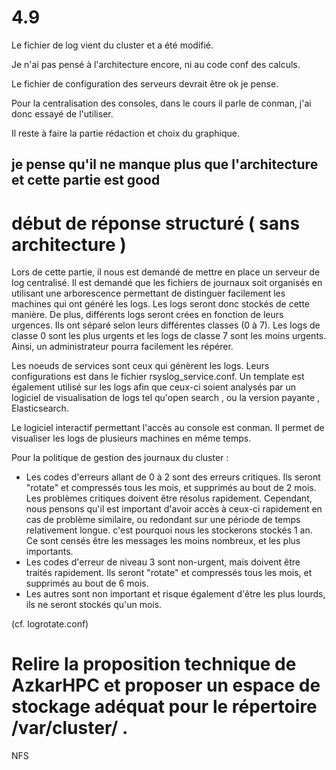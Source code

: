 # 4.9

Le fichier de log vient du cluster et a été modifié.

Je n'ai pas pensé à l'architecture encore, ni au code conf des calculs.

Le fichier de configuration des serveurs devrait être ok je pense.

Pour la centralisation des consoles, dans le cours il parle de conman, 
j'ai donc essayé de l'utiliser.

Il reste à faire la partie rédaction et choix du graphique.

## je pense qu'il ne manque plus que l'architecture et cette partie est good
# début de réponse structuré ( sans architecture )

Lors de cette partie, il nous est demandé de mettre en place un serveur de log centralisé.
Il est demandé que les fichiers de journaux soit organisés en utilisant une arborescence permettant de distinguer facilement les machines qui ont généré les logs. Les logs seront donc stockés de cette manière. De plus, différents logs seront crées en fonction de leurs urgences. Ils ont séparé selon leurs différentes classes (0 à 7). Les logs de classe 0 sont les plus urgents et les logs de classe 7 sont les moins urgents. Ainsi, un administrateur pourra facilement les répérer.


Les noeuds de services sont ceux qui génèrent les logs. Leurs configurations est dans le fichier rsyslog_service.conf.
Un template est également utilisé sur les logs afin que ceux-ci soient analysés par un logiciel de visualisation de logs tel qu'open search , ou la version payante , Elasticsearch.

Le logiciel interactif permettant l'accès au console est conman. Il permet de visualiser les logs de plusieurs machines en même temps.

Pour la politique de gestion des journaux du cluster : 

- Les codes d'erreurs allant de 0 à 2 sont des erreurs critiques. Ils seront "rotate" et compressés tous les mois, et supprimés au bout de 2 mois. Les problèmes critiques doivent être résolus rapidement. Cependant, nous pensons qu'il est important d'avoir accès à ceux-ci rapidement en cas de problème similaire, ou redondant sur une période de temps relativement longue. c'est pourquoi nous les stockerons stockés 1 an. Ce sont censés être les messages les moins nombreux, et les plus importants.
- Les codes d'erreur de niveau 3 sont non-urgent, mais doivent être traités rapidement. Ils seront "rotate" et compressés tous les mois, et supprimés au bout de 6 mois.
- Les autres sont non important et risque également d'être les plus lourds, ils ne seront stockés qu'un mois. 

(cf. logrotate.conf)



# Relire la proposition technique de AzkarHPC et proposer un espace de stockage adéquat pour le répertoire /var/cluster/ .

NFS 